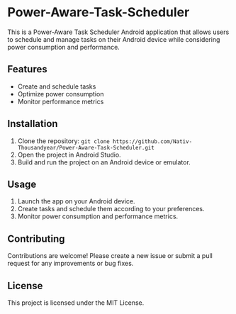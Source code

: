 # Power-Aware-Task-Scheduler
This is a Power-Aware Task Scheduler Android application that allows users to schedule and manage tasks on their Android device while considering power consumption and performance.

## Features

- Create and schedule tasks
- Optimize power consumption
- Monitor performance metrics

## Installation

1. Clone the repository: `git clone https://github.com/Nativ-Thousandyear/Power-Aware-Task-Scheduler.git`
2. Open the project in Android Studio.
3. Build and run the project on an Android device or emulator.

## Usage

1. Launch the app on your Android device.
2. Create tasks and schedule them according to your preferences.
3. Monitor power consumption and performance metrics.

## Contributing

Contributions are welcome! Please create a new issue or submit a pull request for any improvements or bug fixes.

## License

This project is licensed under the MIT License.

